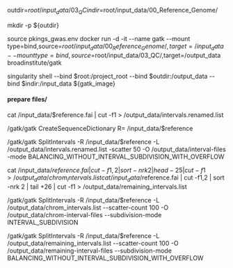 outdir=${root}/input_data/03_QC
indir=$root/input_data/00_Reference_Genome/

mkdir -p ${outdir}

source pkings_gwas.env
docker run -d -it --name gatk --mount type=bind,source=$root/input_data/00_Reference_Genome/,target=/input_data --mount type=bind,source=$root/input_data/03_QC/,target=/output_data broadinstitute/gatk


singularity shell --bind $root:/project_root --bind $outdir:/output_data --bind $indir:/input_data ${gatk_image}

#### prepare files/

cat /input_data/$reference.fai | cut -f1 > /output_data/intervals.renamed.list

/gatk/gatk CreateSequenceDictionary R= /input_data/$reference

/gatk/gatk SplitIntervals -R /input_data/$reference -L /output_data/intervals.renamed.list -scatter 50 -O /output_data/interval-files -mode BALANCING_WITHOUT_INTERVAL_SUBDIVISION_WITH_OVERFLOW

cat /input_data/$reference.fai | cut -f1,2 | sort -nrk 2 | head -25 | cut -f1 > /output_data/chrom_intervals.list
cat /input_data/$reference.fai | cut -f1,2 | sort -nrk 2 | tail +26 | cut -f1 > /output_data/remaining_intervals.list

/gatk/gatk SplitIntervals -R /input_data/$reference -L /output_data/chrom_intervals.list --scatter-count 100 -O /output_data/chrom-interval-files --subdivision-mode INTERVAL_SUBDIVISION

/gatk/gatk SplitIntervals -R /input_data/$reference -L /output_data/remaining_intervals.list --scatter-count 100 -O /output_data/remaining-interval-files --subdivision-mode BALANCING_WITHOUT_INTERVAL_SUBDIVISION_WITH_OVERFLOW